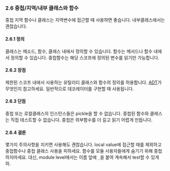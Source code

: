 <a id="s2.6-nested"></a>
<a id="nested"></a>
### 2.6 중첩/지역/내부 클래스와 함수
중첩 지역 함수나 클래스는 지역변수에 접근할 때 사용하면 좋습니다. 내부클래스에서는 괜찮습니다.
<a id="s2.6.1-definition"></a>

#### 2.6.1 정의
클래스는 메소드, 함수, 클래스 내에서 정의할 수 있습니다. 함수는 메서드나 함수 내에서 정의할 수 있습니다.
중첩함수는 해당 스코프에 정의된 변수를 읽기만 가능합니다.
<a id="s2.6.2-pros"></a>

#### 2.6.2 장점
제한된 스코프 내에서 사용하는 유틸리티 클래스와 함수의 정의를 허용합니다.
[ADT](http://www.google.com/url?sa=D&q=http://en.wikipedia.org/wiki/Abstract_data_type)가 무엇인지 참고하세요. 
일반적으로 데코레이터를 구현할 때 사용됩니다.
<a id="s2.6.3-cons"></a>

#### 2.6.3 단점

중첩 또는 로컬클래스의 인스턴스들은 pickle을 할 수 없습니다. 중첩된 함수와 클래스는 직접 테스트할 수 없습니다.
중첩은 외부함수를 더 길고 읽기 어렵게 만듭니다.
<a id="s2.6.4-decision"></a>

#### 2.6.4 결론

몇가지 주의사항을 지키면 사용해도 괜찮습니다. local value에 접근할 때를 제외하고 중첩함수나 중첩 클래스 사용을 피하세요. 
함수를 모듈 사용자들에게 숨기기 위해 중첩하지마세요. 대신,  module level에서는 이름 앞에 `_`을 붙여 계속해서 test할 수 있게 하.
